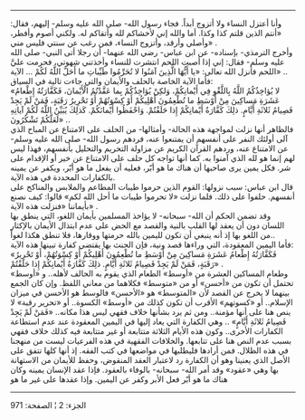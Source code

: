 ------------------------------------------------------------------------

وأنا أعتزل النساء ولا أتزوج أبداً. فجاء رسول الله- صلى الله عليه وسلم-
إليهم، فقال: «أنتم الذين قلتم كذا وكذا. أما والله إني لأخشاكم لله
وأتقاكم له. ولكني أصوم وأفطر، وأصلي وأرقد، وأتزوج النساء، فمن رغب عن
سنتي فليس مني» .  
وأخرج الترمذي- بإسناده- عن ابن عباس- رضي الله عنهما- أن رجلا أتى النبي-
صلى الله عليه وسلم- فقال: إني إذا أصبت اللحم انتشرت للنساء وأخذتني
شهوتي، فحرمت عليَّ اللحم فأنزل الله تعالى: «يا أَيُّهَا الَّذِينَ آمَنُوا لا تُحَرِّمُوا
طَيِّباتِ ما أَحَلَّ اللَّهُ لَكُمْ ... الآية» ..  
فأما الآية الخاصة بالحلف والأيمان والتي جاءت تالية في السياق:  
«لا يُؤاخِذُكُمُ اللَّهُ بِاللَّغْوِ فِي أَيْمانِكُمْ، وَلكِنْ يُؤاخِذُكُمْ بِما عَقَّدْتُمُ الْأَيْمانَ،
فَكَفَّارَتُهُ إِطْعامُ عَشَرَةِ مَساكِينَ مِنْ أَوْسَطِ ما تُطْعِمُونَ أَهْلِيكُمْ أَوْ كِسْوَتُهُمْ أَوْ تَحْرِيرُ
رَقَبَةٍ، فَمَنْ لَمْ يَجِدْ فَصِيامُ ثَلاثَةِ أَيَّامٍ. ذلِكَ كَفَّارَةُ أَيْمانِكُمْ إِذا حَلَفْتُمْ. وَاحْفَظُوا
أَيْمانَكُمْ. كَذلِكَ يُبَيِّنُ اللَّهُ لَكُمْ آياتِهِ لَعَلَّكُمْ تَشْكُرُونَ» ..  
فالظاهر أنها نزلت لمواجهة هذه الحالة- وأمثالها- من الحلف على الامتناع عن
المباح الذي آلى أولئك النفر على أنفسهم أن يمتنعوا عنه، فردهم رسول الله-
صلى الله عليه وسلم- عن الامتناع عنه، وردهم القرآن الكريم عن مزاولة
التحريم والتحليل بأنفسهم، فهذا ليس لهم إنما هو لله الذي آمنوا به. كما
أنها تواجه كل حلف على الامتناع عن خير أو الإقدام على شر. فكل يمين يرى
صاحبها أن هناك ما هو أبّر، فعليه أن يفعل ما هو أبّر، ويكفر عن يمينه
بالكفارات المحددة في هذه الآية.  
قال ابن عباس: سبب نزولها: القوم الذين حرموا طيبات المطاعم والملابس
والمناكح على أنفسهم. حلفوا على ذلك. فلما نزلت «لا تحرموا طيبات ما أحل
الله لكم» قالوا: كيف نصنع بأيماننا «فنزلت هذه الآية» .  
وقد تضمن الحكم أن الله- سبحانه- لا يؤاخذ المسلمين بأيمان اللغو، التي
ينطق بها اللسان دون أن يعقد لها القلب بالنية والقصد مع الحض على عدم
ابتذال الأيمان بالإكثار من اللغو بها إذ أنه ينبغي أن تكون لليمين بالله
حرمتها ووقارها، فلا تنطق هكذا لغواً..  
فأما اليمين المعقودة، التي وراءها قصد ونية، فإن الحنث بها يقتضي كفارة
تبينها هذه الآية:  
«فَكَفَّارَتُهُ إِطْعامُ عَشَرَةِ مَساكِينَ مِنْ أَوْسَطِ ما تُطْعِمُونَ أَهْلِيكُمْ أَوْ كِسْوَتُهُمْ، أَوْ تَحْرِيرُ
رَقَبَةٍ، فَمَنْ لَمْ يَجِدْ فَصِيامُ ثَلاثَةِ أَيَّامٍ. ذلِكَ كَفَّارَةُ أَيْمانِكُمْ إِذا حَلَفْتُمْ» .  
وطعام المساكين العشرة من «أوسط» الطعام الذي يقوم به الحالف لأهله.. و
«أوسط» تحتمل أن تكون من «أحسن» أو من «متوسط» فكلاهما من معاني اللفظ. وإن
كان الجمع بينهما لا يخرج عن القصد لأن «المتوسط» هو «الأحسن» فالوسط هو
الأحسن في ميزان الإسلام.. أو «كسوتهم» الأقرب أن تكون كذلك من «أوسط»
الكسوة.. أو «تحرير رقبة» لا ينص هنا على أنها مؤمنة.. ومن ثم يرد بشأنها
خلاف فقهي ليس هذا مكانه.. «فَمَنْ لَمْ يَجِدْ فَصِيامُ ثَلاثَةِ أَيَّامٍ» .. وهي الكفارة
التي يعاد إليها في اليمين المعقودة عند عدم استطاعة الكفارات الأخرى..
وكون هذه الأيام الثلاثة متتابعة أو غير متتابعة فيه كذلك خلاف فقهي بسبب
عدم النص هنا على تتابعها. والخلافات الفقهية في هذه الفرعيات ليست من
منهجنا في هذه الظلال. فمن أرادها فليطلبها في مواضعها في كتب الفقه. إذ
أنها كلها تتفق على الأصل الذي يعنينا وهو أن الكفارة رد لاعتبار العقد
المنقوض، وحفظ للأيمان من الاستهانة بها وهي «عقود» وقد أمر الله- سبحانه-
بالوفاء بالعقود. فإذا عقد الإنسان يمينه وكان هناك ما هو أبّر فعل الأبر
وكفر عن اليمين. وإذا عقدها على غير ما هو

------------------------------------------------------------------------

الجزء: 2 ¦ الصفحة: 971
